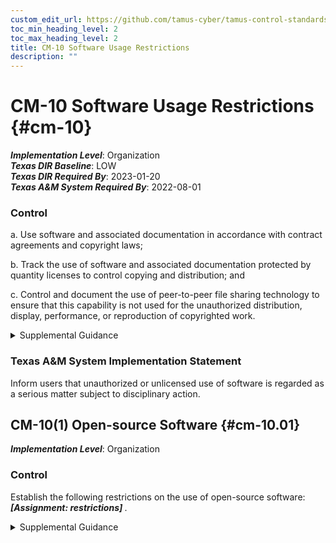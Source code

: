 ```yaml
---
custom_edit_url: https://github.com/tamus-cyber/tamus-control-standards/tree/main/content/tamus.edu/TAMUS_profile.xml
toc_min_heading_level: 2
toc_max_heading_level: 2
title: CM-10 Software Usage Restrictions
description: ""
---
```


# CM-10 Software Usage Restrictions {#cm-10}

_**Implementation Level**_: Organization\
_**Texas DIR Baseline**_: LOW\
_**Texas DIR Required By**_: 2023-01-20\
_**Texas A&M System Required By**_: 2022-08-01

### Control

a. Use software and associated documentation in accordance with contract agreements and copyright laws;

b. Track the use of software and associated documentation protected by quantity licenses to control copying and distribution; and

c. Control and document the use of peer-to-peer file sharing technology to ensure that this capability is not used for the unauthorized distribution, display, performance, or reproduction of copyrighted work.

<details>
  <summary>Supplemental Guidance</summary>

Software license tracking can be accomplished by manual or automated methods, depending on organizational needs. Examples of contract agreements include software license agreements and non-disclosure agreements.

</details>

### Texas A&M System Implementation Statement

Inform users that unauthorized or unlicensed use of software is regarded as a serious matter subject to disciplinary action.

## CM-10(1) Open-source Software {#cm-10.01}

_**Implementation Level**_: Organization

### Control

Establish the following restrictions on the use of open-source software: <strong title="cm-10.01_odp"> <em>[Assignment: restrictions]</em> </strong>.

<details>
  <summary>Supplemental Guidance</summary>

Open-source software refers to software that is available in source code form. Certain software rights normally reserved for copyright holders are routinely provided under software license agreements that permit individuals to study, change, and improve the software. From a security perspective, the major advantage of open-source software is that it provides organizations with the ability to examine the source code. In some cases, there is an online community associated with the software that inspects, tests, updates, and reports on issues found in software on an ongoing basis. However, remediating vulnerabilities in open-source software may be problematic. There may also be licensing issues associated with open-source software, including the constraints on derivative use of such software. Open-source software that is available only in binary form may increase the level of risk in using such software.

</details>

